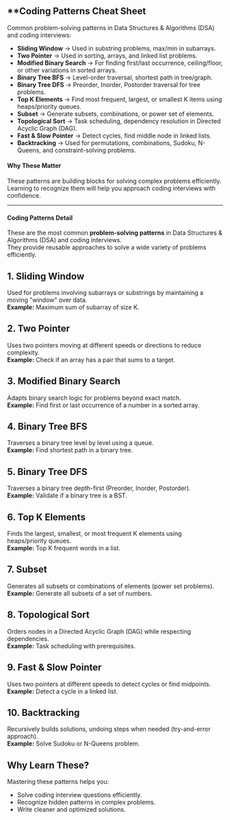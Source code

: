 ## **Coding Patterns Cheat Sheet

Common problem-solving patterns in Data Structures & Algorithms (DSA) and coding interviews:

- **Sliding Window** → Used in substring problems, max/min in subarrays.  
- **Two Pointer** → Used in sorting, arrays, and linked list problems.  
- **Modified Binary Search** → For finding first/last occurrence, ceiling/floor, or other variations in sorted arrays.  
- **Binary Tree BFS** → Level-order traversal, shortest path in tree/graph.  
- **Binary Tree DFS** → Preorder, Inorder, Postorder traversal for tree problems.  
- **Top K Elements** → Find most frequent, largest, or smallest K items using heaps/priority queues.  
- **Subset** → Generate subsets, combinations, or power set of elements.  
- **Topological Sort** → Task scheduling, dependency resolution in Directed Acyclic Graph (DAG).  
- **Fast & Slow Pointer** → Detect cycles, find middle node in linked lists.  
- **Backtracking** → Used for permutations, combinations, Sudoku, N-Queens, and constraint-solving problems.  

#### **Why These Matter**
These patterns are building blocks for solving complex problems efficiently.  
Learning to recognize them will help you approach coding interviews with confidence.

--- 
#### **Coding Patterns Detail**

These are the most common **problem-solving patterns** in Data Structures & Algorithms (DSA) and coding interviews.  
They provide reusable approaches to solve a wide variety of problems efficiently.

## 1. Sliding Window
Used for problems involving subarrays or substrings by maintaining a moving "window" over data.  
**Example:** Maximum sum of subarray of size K.

## 2. Two Pointer
Uses two pointers moving at different speeds or directions to reduce complexity.  
**Example:** Check if an array has a pair that sums to a target.

## 3. Modified Binary Search
Adapts binary search logic for problems beyond exact match.  
**Example:** Find first or last occurrence of a number in a sorted array.

## 4. Binary Tree BFS
Traverses a binary tree level by level using a queue.  
**Example:** Find shortest path in a binary tree.

## 5. Binary Tree DFS
Traverses a binary tree depth-first (Preorder, Inorder, Postorder).  
**Example:** Validate if a binary tree is a BST.

## 6. Top K Elements
Finds the largest, smallest, or most frequent K elements using heaps/priority queues.  
**Example:** Top K frequent words in a list.

## 7. Subset
Generates all subsets or combinations of elements (power set problems).  
**Example:** Generate all subsets of a set of numbers.

## 8. Topological Sort
Orders nodes in a Directed Acyclic Graph (DAG) while respecting dependencies.  
**Example:** Task scheduling with prerequisites.

## 9. Fast & Slow Pointer
Uses two pointers at different speeds to detect cycles or find midpoints.  
**Example:** Detect a cycle in a linked list.

## 10. Backtracking
Recursively builds solutions, undoing steps when needed (try-and-error approach).  
**Example:** Solve Sudoku or N-Queens problem.


##  Why Learn These?
Mastering these patterns helps you:
- Solve coding interview questions efficiently.  
- Recognize hidden patterns in complex problems.  
- Write cleaner and optimized solutions.


